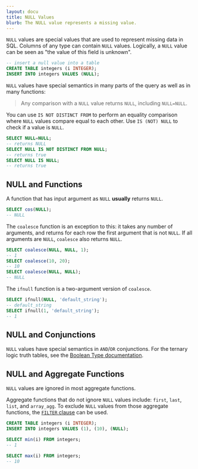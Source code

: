 ```yaml
---
layout: docu
title: NULL Values
blurb: The NULL value represents a missing value.
---
```


`NULL` values are special values that are used to represent missing data in SQL. Columns of any type can contain `NULL` values. Logically, a `NULL` value can be seen as "the value of this field is unknown".

```sql
-- insert a null value into a table
CREATE TABLE integers (i INTEGER);
INSERT INTO integers VALUES (NULL);
```

`NULL` values have special semantics in many parts of the query as well as in many functions:

> Any comparison with a `NULL` value returns `NULL`, including `NULL=NULL`.

You can use `IS NOT DISTINCT FROM` to perform an equality comparison where `NULL` values compare equal to each other. Use `IS (NOT) NULL` to check if a value is `NULL`.

```sql
SELECT NULL=NULL;
-- returns NULL
SELECT NULL IS NOT DISTINCT FROM NULL;
-- returns true
SELECT NULL IS NULL;
-- returns true
```

## NULL and Functions

A function that has input argument as `NULL` **usually** returns `NULL`.

```sql
SELECT cos(NULL);
-- NULL
```

The `coalesce` function is an exception to this: it takes any number of arguments, and returns for each row the first argument that is not `NULL`. If all arguments are `NULL`, `coalesce` also returns `NULL`.

```sql
SELECT coalesce(NULL, NULL, 1);
-- 1
SELECT coalesce(10, 20);
-- 10
SELECT coalesce(NULL, NULL);
-- NULL
```

The `ifnull` function is a two-argument version of `coalesce`.

```sql
SELECT ifnull(NULL, 'default_string');
-- default_string
SELECT ifnull(1, 'default_string');
-- 1
```

## NULL and Conjunctions

`NULL` values have special semantics in `AND`/`OR` conjunctions. For the ternary logic truth tables, see the [Boolean Type documentation](../../sql/data_types/boolean).

## NULL and Aggregate Functions

`NULL` values are ignored in most aggregate functions. 

Aggregate functions that do not ignore `NULL` values include: `first`, `last`, `list`, and `array_agg`. To exclude `NULL` values from those aggregate functions, the [`FILTER` clause](../../sql/query_syntax/filter) can be used.

```sql
CREATE TABLE integers (i INTEGER);
INSERT INTO integers VALUES (1), (10), (NULL);

SELECT min(i) FROM integers;
-- 1

SELECT max(i) FROM integers;
-- 10
```
